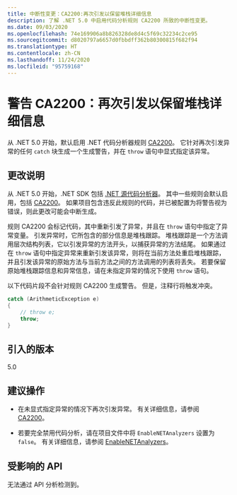 ```yaml
---
title: 中断性变更：CA2200:再次引发以保留堆栈详细信息
description: 了解 .NET 5.0 中启用代码分析规则 CA2200 所致的中断性变更。
ms.date: 09/03/2020
ms.openlocfilehash: 74e169906a8b826328de8d4c5f69c32234c2ce95
ms.sourcegitcommit: d8020797a6657d0fbbdff362b80300815f682f94
ms.translationtype: HT
ms.contentlocale: zh-CN
ms.lasthandoff: 11/24/2020
ms.locfileid: "95759168"
---
```

# <a name="warning-ca2200-rethrow-to-preserve-stack-details"></a>警告 CA2200：再次引发以保留堆栈详细信息

从 .NET 5.0 开始，默认启用 .NET 代码分析器规则 [CA2200](/visualstudio/code-quality/ca2200)。 它针对再次引发异常的任何 `catch` 块生成一个生成警告，并在 `throw` 语句中显式指定该异常。

## <a name="change-description"></a>更改说明

从 .NET 5.0 开始，.NET SDK 包括 [.NET 源代码分析器](../../../../fundamentals/code-analysis/overview.md)。 其中一些规则会默认启用，包括 [CA2200](/visualstudio/code-quality/ca2200)。 如果项目包含违反此规则的代码，并已被配置为将警告视为错误，则此更改可能会中断生成。

规则 CA2200 会标记代码，其中重新引发了异常，并且在 `throw` 语句中指定了异常变量。 引发异常时，它所包含的部分信息是堆栈跟踪。 堆栈跟踪是一个方法调用层次结构列表，它以引发异常的方法开头，以捕获异常的方法结尾。 如果通过在 `throw` 语句中指定异常来重新引发该异常，则将在当前方法处重启堆栈跟踪，并且引发该异常的原始方法与当前方法之间的方法调用的列表将丢失。 若要保留原始堆栈跟踪信息和异常信息，请在未指定异常的情况下使用 `throw` 语句。

以下代码片段不会针对规则 CA2200 生成警告。 但是，注释行将触发冲突。

```csharp
catch (ArithmeticException e)
{
    // throw e;
    throw;
}
```

## <a name="version-introduced"></a>引入的版本

5.0

## <a name="recommended-action"></a>建议操作

- 在未显式指定异常的情况下再次引发异常。 有关详细信息，请参阅 [CA2200](/visualstudio/code-quality/ca2200)。

- 若要完全禁用代码分析，请在项目文件中将 `EnableNETAnalyzers` 设置为 `false`。 有关详细信息，请参阅 [EnableNETAnalyzers](../../../project-sdk/msbuild-props.md#enablenetanalyzers)。

## <a name="affected-apis"></a>受影响的 API

无法通过 API 分析检测到。

<!--

### Affected APIs

Not detectable via API analysis.

### Category

Code analysis

-->

